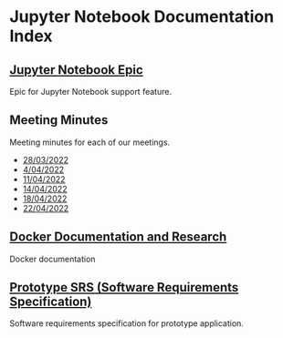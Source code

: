 # Jupyter Notebook Documentation Index

## [Jupyter Notebook Epic](./Jupyter-Notebook-Epic-T1-2022.md)

Epic for Jupyter Notebook support feature.

## Meeting Minutes

Meeting minutes for each of our meetings.

- [28/03/2022](./Meeting%20Minutes/28.3.22.md)
- [4/04/2022](./Meeting%20Minutes/4.4.22.md)
- [11/04/2022](./Meeting%20Minutes/11.4.22.md)
- [14/04/2022](./Meeting%20Minutes/14.4.22.md)
- [18/04/2022](./Meeting%20Minutes/18.4.22.md)
- [22/04/2022](./Meeting%20Minutes/22.4.22.md)

## [Docker Documentation and Research](./Docker-Documentation-Research-T1-2022.md)

Docker documentation

## [Prototype SRS (Software Requirements Specification)](<./Prototype%20SRS%20(Software%20Requirements%20Specification).md>)

Software requirements specification for prototype application.

